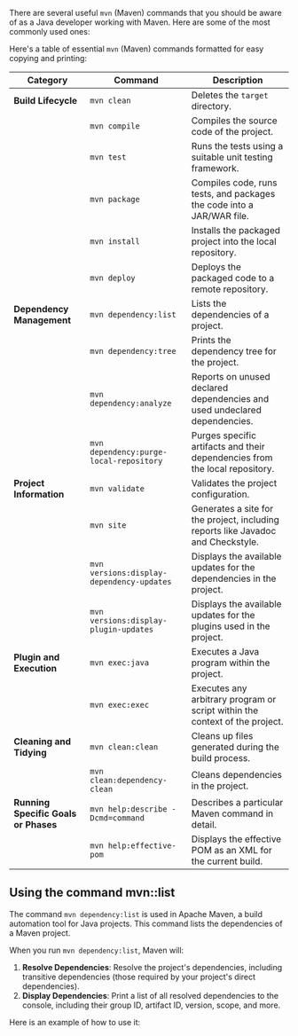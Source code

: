 
 There are several useful `mvn` (Maven) commands that you should be aware of as a Java developer working with Maven. Here are some of the most commonly used ones:


 Here's a table of essential `mvn` (Maven) commands formatted for easy copying and printing:

| **Category**             | **Command**                         | **Description**                                                              |
|--------------------------|-------------------------------------|------------------------------------------------------------------------------|
| **Build Lifecycle**      | `mvn clean`                         | Deletes the `target` directory.                                              |
|                          | `mvn compile`                       | Compiles the source code of the project.                                     |
|                          | `mvn test`                          | Runs the tests using a suitable unit testing framework.                      |
|                          | `mvn package`                       | Compiles code, runs tests, and packages the code into a JAR/WAR file.        |
|                          | `mvn install`                       | Installs the packaged project into the local repository.                     |
|                          | `mvn deploy`                        | Deploys the packaged code to a remote repository.                            |
| **Dependency Management**| `mvn dependency:list`               | Lists the dependencies of a project.                                         |
|                          | `mvn dependency:tree`               | Prints the dependency tree for the project.                                  |
|                          | `mvn dependency:analyze`            | Reports on unused declared dependencies and used undeclared dependencies.    |
|                          | `mvn dependency:purge-local-repository` | Purges specific artifacts and their dependencies from the local repository.  |
| **Project Information**  | `mvn validate`                      | Validates the project configuration.                                         |
|                          | `mvn site`                          | Generates a site for the project, including reports like Javadoc and Checkstyle. |
|                          | `mvn versions:display-dependency-updates` | Displays the available updates for the dependencies in the project.       |
|                          | `mvn versions:display-plugin-updates` | Displays the available updates for the plugins used in the project.       |
| **Plugin and Execution** | `mvn exec:java`                     | Executes a Java program within the project.                                  |
|                          | `mvn exec:exec`                     | Executes any arbitrary program or script within the context of the project.  |
| **Cleaning and Tidying** | `mvn clean:clean`                   | Cleans up files generated during the build process.                          |
|                          | `mvn clean:dependency-clean`        | Cleans dependencies in the project.                                          |
| **Running Specific Goals or Phases** | `mvn help:describe -Dcmd=command` | Describes a particular Maven command in detail.                          |
|                          | `mvn help:effective-pom`            | Displays the effective POM as an XML for the current build.                  |




## Using the command  mvn::list

The command `mvn dependency:list` is used in Apache Maven, a build automation tool for Java projects. This command lists the dependencies of a Maven project.

When you run `mvn dependency:list`, Maven will:

1. **Resolve Dependencies**: Resolve the project's dependencies, including transitive dependencies (those required by your project's direct dependencies).
2. **Display Dependencies**: Print a list of all resolved dependencies to the console, including their group ID, artifact ID, version, scope, and more.

Here is an example of how to use it:

